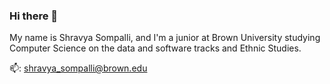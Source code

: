 ### Hi there 👋

My name is Shravya Sompalli, and I'm a junior at Brown University studying Computer Science on the data and software tracks and Ethnic Studies.

📫: shravya_sompalli@brown.edu

<!--
**ssompal1/ssompal1** is a ✨ _special_ ✨ repository because its `README.md` (this file) appears on your GitHub profile.

Here are some ideas to get you started:

- 🔭 I’m currently working on ...
- 🌱 I’m currently learning ...
- 👯 I’m looking to collaborate on ...
- 🤔 I’m looking for help with ...
- 💬 Ask me about ...
- 📫 How to reach me: ...
- 😄 Pronouns: ...
- ⚡ Fun fact: ...
-->
